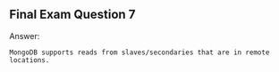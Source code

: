 ## Final Exam Question 7

Answer:

```
MongoDB supports reads from slaves/secondaries that are in remote locations.
```